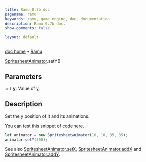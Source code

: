 ```yaml
---
title: Ramu 0.7b doc
pagename: ramu
keywords: ramu, game engine, doc, documentation
description: Ramu 0.7b doc.
show-comments: false

layout: default
---
```

[doc home](home) &#8226; [Ramu](../)  

[SpritesheetAnimator](SpritesheetAnimator).setY()   

## Parameters
``int`` **y**: Value of [y](GameObj.y).  

## Description
Set the y position of it and its animations.

You can test this snippet of code [here](https://hermespasser.github.io/p/ramu/tryramu/?let%20img%20=%20Ramu.Utils.getImage(%22https://raw.githubusercontent.com/HermesPasser/Ramu/master/demos/img/anim/crossSheet.gif%22);%0Alet%20anim%20=%20new%20SpritesheetAnimation(img,%2010,%2010,%2035,%2035);%0Aanim.addFrame(%5Bnew%20Rect(43,%2052,%2035,%2035)%5D);%0A%0Alet%20animator%20=%20new%20SpritesheetAnimator(10,%2010,%2035,%2035);%0Aanimator.addAnimation(%27anim1%27,%20anim);%0Aanimator.setCurrentAnimation(%27anim1%27);%0A%0Aanimator.setY(300);%0ARamu.init();).
```javascript
let animator = new SpritesheetAnimator(10, 10, 35, 35);
animator.setY(300);
``` 

See also [SpritesheetAnimator.setX](SpritesheetAnimator.setX), [SpritesheetAnimator.addX](SpritesheetAnimator.addX) and [SpritesheetAnimator.addY](SpritesheetAnimator.addY).